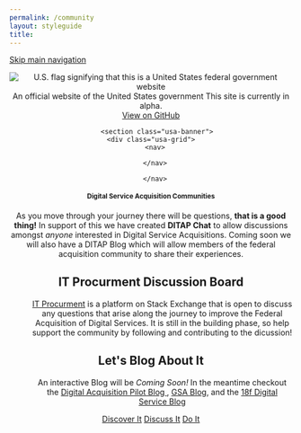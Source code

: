 ```yaml
---
permalink: /community
layout: styleguide
title: 
---
```



<link rel="stylesheet" href="http://jonmost.github.io/dist/css/main.css">
<link rel="stylesheet" href="http://jonmost.github.io/dist/css/google-fonts.css">
<script src="http://jonmost.github.io/dist/js/components.js"></script>

<a class="skipnav" href="#main-content">Skip main navigation</a>

<header role="banner">

  <div class="usa-disclaimer">
    <div class="usa-grid">
      <span class="usa-disclaimer-official">
        <img class="usa-flag_icon" alt="U.S. flag signifying that this is a United States federal government website" src="{{ site.baseurl }}/jonmost.github.io-V2/assets/img/us_flag_small.png">
        An official website of the United States government
      </span>
      <span class="usa-disclaimer-stage">This site is currently in alpha. </span>
    </div>
  </div>


  <section class="usa-banner">
    <div class="usa-grid">
      <nav>
        <a class="usa-banner-link-top" href="https://github.com/jonmost/jonmost.github.io">View on GitHub</a>
      </nav>
      <div class="usa-banner-content" id="main-content">
      
       <section class="usa-banner">
    <div class="usa-grid">
      <nav>
      
      </nav>
<section> <section class="usa-banner">
    <div class="usa-grid">
      <nav>
        
      </nav>
 <div class="usa-banner-content" id="main-content"><a name="discuss"></a><h1>Digital Service Acquisition Communities</h1>
As you move through your journey there will be questions, <strong>that is a good thing!</strong> In support of this we have created  <strong>DITAP Chat</strong> to allow discussions amongst <em>anyone</em> interested in Digital Service Acquisitions. Coming soon we will also have a DITAP Blog which will allow members of the federal acquisition community to share their experiences. 

<p>
<dl>
  <h2>IT Procurment Discussion Board</h2>
  <dd><a href="http://area51.stackexchange.com/proposals/95077/digital-service-acquisitions?referrer=iNHbk2AgvcNzGkfgmq2BHw2" target="_blank">IT Procurment</a> is a platform on Stack Exchange that is open to discuss any questions that arise along the journey to improve the Federal Acquisition of Digital Services. It is still in the building phase, so help support the community by following and contributing to the dicussion!
    <dl>
      <dt></dt>
    </dl>
  </dd>
  <h2>Let's Blog About It</h2>
  <dd>An interactive Blog will be <em>Coming Soon!</em> In the meantime checkout the <a href="https://digitalacquisitionpilot.wordpress.com/">Digital Acquisition Pilot Blog </a>, <a href="http://gsablogs.gsa.gov/gsablog/">GSA Blog</a>, and the <a href=" https://18f.gsa.gov/blog/">18f Digital Service Blog</a> 
  <dl>
    </dl>
    </dd>
   </dl>
</p>  

 <div class="button_wrapper">
    <a class="usa-button-outline" type="button" href="jonmost.github.io/learn">Discover It</a>
    <a class="usa-button-outline usa-button-active" type="button" href="jonmost.github.io/community">Discuss It</a>
    <a class="usa-button-outline usa-button-hover" type="button" href="jonmost.github.io/build">Do It</a>
     </div>

</section>
